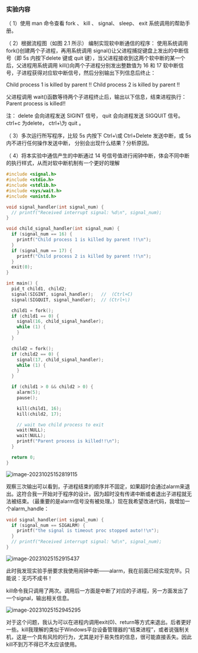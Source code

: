 ### 实验内容

（ 1）使用 man 命令查看 fork 、 kill 、 signal、 sleep、 exit 系统调用的帮助手册。

（ 2）根据流程图（如图 2.1 所示） 编制实现软中断通信的程序： 使用系统调用 fork()创建两个子进程，再用系统调用 signal()让父进程捕捉键盘上发出的中断信号（即 5s 内按下delete 键或 quit 键），当父进程接收到这两个软中断的某一个后，父进程用系统调用 kill()向两个子进程分别发出整数值为 16 和 17 软中断信号，子进程获得对应软中断信号，然后分别输出下列信息后终止：

Child process 1 is killed by parent !! Child process 2 is killed by parent !!

父进程调用 wait()函数等待两个子进程终止后，输出以下信息，结束进程执行： Parent process is killed!!

注： delete 会向进程发送 SIGINT 信号， quit 会向进程发送 SIGQUIT 信号。 ctrl+c 为delete， ctrl+\为 quit 。

（ 3）多次运行所写程序，比较 5s 内按下 Ctrl+\或 Ctrl+Delete 发送中断，或 5s 内不进行任何操作发送中断， 分别会出现什么结果？分析原因。

（ 4）将本实验中通信产生的中断通过 14 号信号值进行闹钟中断，体会不同中断的执行样式，从而对软中断机制有一个更好的理解

```c
#include <signal.h>
#include <stdio.h>
#include <stdlib.h>
#include <sys/wait.h>
#include <unistd.h>

void signal_handler(int signal_num) {
  // printf("Received interrupt signal: %d\n", signal_num);
}

void child_signal_handler(int signal_num) {
  if (signal_num == 16) {
    printf("Child process 1 is killed by parent !!\n");
  }
  if (signal_num == 17) {
    printf("Child process 2 is killed by parent !!\n");
  }
  exit(0);
}

int main() {
  pid_t child1, child2;
  signal(SIGINT, signal_handler);   //  (Ctrl+C)
  signal(SIGQUIT, signal_handler);  // (Ctrl+\)

  child1 = fork();
  if (child1 == 0) {
    signal(16, child_signal_handler); 
    while (1) {
    }
  }

  child2 = fork();
  if (child2 == 0) {
    signal(17, child_signal_handler); 
    while (1) {
    }
  }

  if (child1 > 0 && child2 > 0) {
    alarm(5);
    pause();

    kill(child1, 16);
    kill(child2, 17);

    // wait two child process to exit
    wait(NULL); 
    wait(NULL);  
    printf("Parent process is killed!!\n");
  }

  return 0;
}
```

![image-20231025152819115](lab2%5Cimage-20231025152819115.png)

观察三次输出可以看到，子进程结束的顺序并不固定，如果超时会通过alarm来退出。这符合我一开始对于程序的设计。因为超时没有传递中断或者退出子进程就无法被结束。（最重要的是alarm信号没有被处理。）现在我希望改进代码，我增加一个alarm_handle：

```c
void signal_handler(int signal_num) {
  if (signal_num == SIGALRM) {
    printf("the signal is timeout proc stopped auto!!\n");
  }
  // printf("Received interrupt signal: %d\n", signal_num);
}
```

![image-20231025152915437](lab2%5Cimage-20231025152915437.png)

此时我发现实验手册要求我使用闹钟中断——alarm，我在前面已经实现完毕。只能说：无巧不成书！

kill命令我只调用了两次。调用后一方面是中断了对应的子进程，另一方面发出了一个signal，输出相关信息。

![image-20231025152945295](lab2%5Cimage-20231025152945295.png)

对于这个问题，我认为可以在进程内调用exit(0)、return等方式来退出。后者更好一些。kill我理解的类似于Windows平台设备管理器的“结束进程”，或者说强制关机，这是一个具有风险的行为，尤其是对于易失性的信息，很可能直接丢失。因此kill不到万不得已不太应该使用。